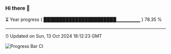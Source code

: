 ### Hi there 👋

⏳ Year progress { ███████████████████████▁▁▁▁▁▁▁ } 78.35 %

---

⏰ Updated on Sun, 13 Oct 2024 18:12:23 GMT

![Progress Bar CI](https://github.com/Shyam-Makwana/GitHub-Actions-Demo/workflows/Progress%20Bar%20CI/badge.svg)
